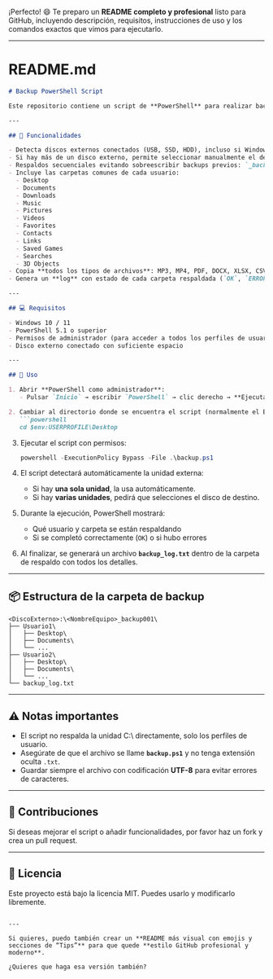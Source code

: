 ¡Perfecto! 😄 Te preparo un **README completo y profesional** listo para GitHub, incluyendo descripción, requisitos, instrucciones de uso y los comandos exactos que vimos para ejecutarlo.

---

# README.md

````markdown
# Backup PowerShell Script

Este repositorio contiene un script de **PowerShell** para realizar backups completos de los perfiles de usuario de Windows hacia un disco externo (USB, SSD, HDD). El script crea carpetas de destino con nomenclatura **`<NombreEquipo>_backupXXX`**, detecta automáticamente unidades externas y genera un log detallado del proceso.

---

## 📌 Funcionalidades

- Detecta discos externos conectados (USB, SSD, HDD), incluso si Windows los considera fijos.  
- Si hay más de un disco externo, permite seleccionar manualmente el destino.  
- Respaldos secuenciales evitando sobreescribir backups previos: `_backup001`, `_backup002`, etc.  
- Incluye las carpetas comunes de cada usuario:  
  - Desktop  
  - Documents  
  - Downloads  
  - Music  
  - Pictures  
  - Videos  
  - Favorites  
  - Contacts  
  - Links  
  - Saved Games  
  - Searches  
  - 3D Objects  
- Copia **todos los tipos de archivos**: MP3, MP4, PDF, DOCX, XLSX, CSV, VMs, SVG, EXCALIDRAW, etc.  
- Genera un **log** con estado de cada carpeta respaldada (`OK`, `ERROR` o `SKIP`).  

---

## 💻 Requisitos

- Windows 10 / 11  
- PowerShell 5.1 o superior  
- Permisos de administrador (para acceder a todos los perfiles de usuario)  
- Disco externo conectado con suficiente espacio  

---

## 📂 Uso

1. Abrir **PowerShell como administrador**:
   - Pulsar `Inicio` → escribir `PowerShell` → clic derecho → **Ejecutar como administrador**  

2. Cambiar al directorio donde se encuentra el script (normalmente el Escritorio):
   ```powershell
   cd $env:USERPROFILE\Desktop
````

3. Ejecutar el script con permisos:

   ```powershell
   powershell -ExecutionPolicy Bypass -File .\backup.ps1
   ```

4. El script detectará automáticamente la unidad externa:

   * Si hay **una sola unidad**, la usa automáticamente.
   * Si hay **varias unidades**, pedirá que selecciones el disco de destino.

5. Durante la ejecución, PowerShell mostrará:

   * Qué usuario y carpeta se están respaldando
   * Si se completó correctamente (`OK`) o si hubo errores

6. Al finalizar, se generará un archivo **`backup_log.txt`** dentro de la carpeta de respaldo con todos los detalles.

---

## 📦 Estructura de la carpeta de backup

```
<DiscoExterno>:\<NombreEquipo>_backup001\
├── Usuario1\
│   ├── Desktop\
│   ├── Documents\
│   └── ...
├── Usuario2\
│   ├── Desktop\
│   ├── Documents\
│   └── ...
└── backup_log.txt
```

---

## ⚠️ Notas importantes

* El script no respalda la unidad C:\ directamente, solo los perfiles de usuario.
* Asegúrate de que el archivo se llame **`backup.ps1`** y no tenga extensión oculta `.txt`.
* Guardar siempre el archivo con codificación **UTF-8** para evitar errores de caracteres.

---

## 📝 Contribuciones

Si deseas mejorar el script o añadir funcionalidades, por favor haz un fork y crea un pull request.

---

## 📜 Licencia

Este proyecto está bajo la licencia MIT. Puedes usarlo y modificarlo libremente.

```

---

Si quieres, puedo también crear un **README más visual con emojis y secciones de “Tips”** para que quede **estilo GitHub profesional y moderno**.  

¿Quieres que haga esa versión también?
```
